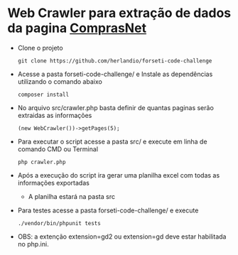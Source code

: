 # Web Crawler para extração de dados da pagina [ComprasNet](https://www.gov.br/compras/pt-br/acesso-a-informacao/noticias)

- Clone o projeto

  ```
  git clone https://github.com/herlandio/forseti-code-challenge
  ```
  
- Acesse a pasta forseti-code-challenge/ e Instale as dependências utilizando o comando abaixo

  ```
  composer install
  ```
  
- No arquivo src/crawler.php basta definir de quantas paginas serão extraidas as informações

  ```
  (new WebCrawler())->getPages(5);
  ```
  
- Para executar o script acesse a pasta src/ e execute em linha de comando CMD ou Terminal

  ```
  php crawler.php
  ```
  
- Após a execução do script ira gerar uma planilha excel com todas as informações exportadas 

  - A planilha estará na pasta src

- Para testes acesse a pasta forseti-code-challenge/ e execute

  ```
  ./vendor/bin/phpunit tests
  ```
  
- OBS: a extenção extension=gd2 ou extension=gd deve estar habilitada no php.ini.
